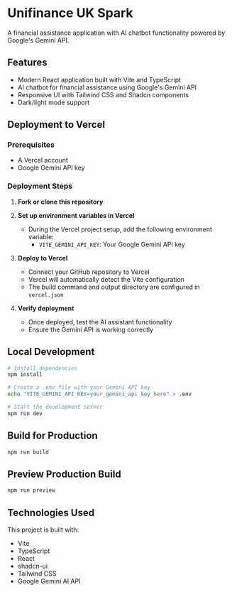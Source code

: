# Unifinance UK Spark

A financial assistance application with AI chatbot functionality powered by Google's Gemini API.

## Features

- Modern React application built with Vite and TypeScript
- AI chatbot for financial assistance using Google's Gemini API
- Responsive UI with Tailwind CSS and Shadcn components
- Dark/light mode support

## Deployment to Vercel

### Prerequisites

- A Vercel account
- Google Gemini API key

### Deployment Steps

1. **Fork or clone this repository**

2. **Set up environment variables in Vercel**
   - During the Vercel project setup, add the following environment variable:
     - `VITE_GEMINI_API_KEY`: Your Google Gemini API key

3. **Deploy to Vercel**
   - Connect your GitHub repository to Vercel
   - Vercel will automatically detect the Vite configuration
   - The build command and output directory are configured in `vercel.json`

4. **Verify deployment**
   - Once deployed, test the AI assistant functionality
   - Ensure the Gemini API is working correctly

## Local Development

```bash
# Install dependencies
npm install

# Create a .env file with your Gemini API key
echo "VITE_GEMINI_API_KEY=your_gemini_api_key_here" > .env

# Start the development server
npm run dev
```

## Build for Production

```bash
npm run build
```

## Preview Production Build

```bash
npm run preview
```

## Technologies Used

This project is built with:

- Vite
- TypeScript
- React
- shadcn-ui
- Tailwind CSS
- Google Gemini AI API
